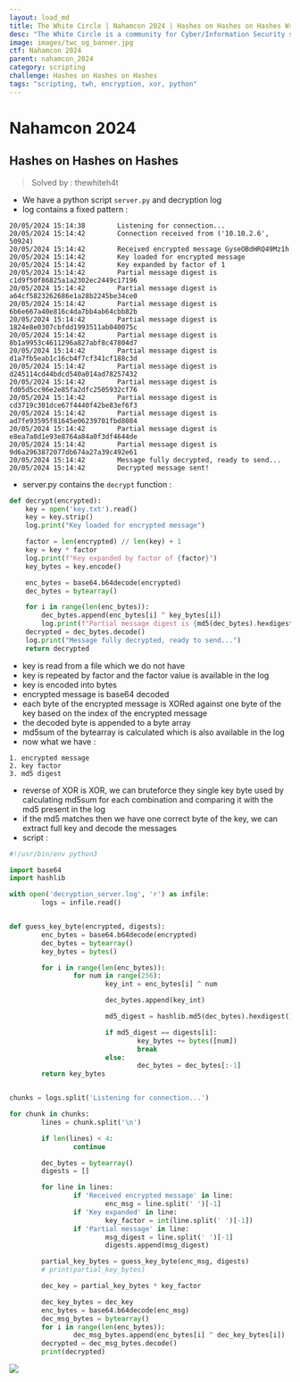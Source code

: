 ```yaml
---
layout: load_md
title: The White Circle | Nahamcon 2024 | Hashes on Hashes on Hashes Writeup
desc: "The White Circle is a community for Cyber/Information Security students, enthusiasts and professionals. You can discuss anything related to Security, share your knowledge with others, get help when you need it and proceed further in your journey with amazing people from all over the world."
image: images/twc_og_banner.jpg
ctf: Nahamcon 2024
parent: nahamcon_2024
category: scripting
challenge: Hashes on Hashes on Hashes
tags: "scripting, twh, encryption, xor, python"
---
```


<h1 class="heading card-title white-text">Nahamcon 2024</h1>


## Hashes on Hashes on Hashes
> Solved by : thewhiteh4t


- We have a python script `server.py` and decryption log
- log contains a fixed pattern : 

```
20/05/2024 15:14:38        Listening for connection...
20/05/2024 15:14:42        Connection received from ('10.10.2.6', 50924)
20/05/2024 15:14:42        Received encrypted message GyseOBdHRQ49Mz1h
20/05/2024 15:14:42        Key loaded for encrypted message
20/05/2024 15:14:42        Key expanded by factor of 1
20/05/2024 15:14:42        Partial message digest is c1d9f50f86825a1a2302ec2449c17196
20/05/2024 15:14:42        Partial message digest is a64cf5823262686e1a28b2245be34ce0
20/05/2024 15:14:42        Partial message digest is 6b6e667a40e816c4da7bb4ab64cbb82b
20/05/2024 15:14:42        Partial message digest is 1824e8e0307cbfdd1993511ab040075c
20/05/2024 15:14:42        Partial message digest is 8b1a9953c4611296a827abf8c47804d7
20/05/2024 15:14:42        Partial message digest is d1a7fb5eab1c16cb4f7cf341cf188c3d
20/05/2024 15:14:42        Partial message digest is d245114cd44bdcd540a014ad78257432
20/05/2024 15:14:42        Partial message digest is fd05d5cc96e2e85fa2dfc2505932cf76
20/05/2024 15:14:42        Partial message digest is cd3719c301dce67f4440f42be83ef6f3
20/05/2024 15:14:42        Partial message digest is ad7fe93595f81645e06239701fbd8084
20/05/2024 15:14:42        Partial message digest is e8ea7a8d1e93e8764a84a0f3df4644de
20/05/2024 15:14:42        Partial message digest is 9d6a2963872077db674a27a39c492e61
20/05/2024 15:14:42        Message fully decrypted, ready to send...
20/05/2024 15:14:42        Decrypted message sent!
```

- server.py contains the `decrypt` function : 

```python
def decrypt(encrypted):
    key = open('key.txt').read()
    key = key.strip()
    log.print("Key loaded for encrypted message")

    factor = len(encrypted) // len(key) + 1
    key = key * factor
    log.print(f"Key expanded by factor of {factor}")
    key_bytes = key.encode()

    enc_bytes = base64.b64decode(encrypted)
    dec_bytes = bytearray()

    for i in range(len(enc_bytes)):
        dec_bytes.append(enc_bytes[i] ^ key_bytes[i])
        log.print(f"Partial message digest is {md5(dec_bytes).hexdigest()}")
    decrypted = dec_bytes.decode()
    log.print("Message fully decrypted, ready to send...")
    return decrypted
```

- key is read from a file which we do not have
- key is repeated by factor and the factor value is available in the log
- key is encoded into bytes
- encrypted message is base64 decoded
- each byte of the encrypted message is XORed against one byte of the key based on the index of the encrypted message
- the decoded byte is appended to a byte array
- md5sum of the bytearray is calculated which is also available in the log
- now what we have : 

```
1. encrypted message
2. key factor
3. md5 digest
```

- reverse of XOR is XOR, we can bruteforce they single key byte used by calculating md5sum for each combination and comparing it with the md5 present in the log
- if the md5 matches then we have one correct byte of the key, we can extract full key and decode the messages
- script : 

```python
#!/usr/bin/env python3

import base64
import hashlib

with open('decryption_server.log', 'r') as infile:
        logs = infile.read()


def guess_key_byte(encrypted, digests):
        enc_bytes = base64.b64decode(encrypted)
        dec_bytes = bytearray()
        key_bytes = bytes()

        for i in range(len(enc_bytes)):
                for num in range(256):
                        key_int = enc_bytes[i] ^ num

                        dec_bytes.append(key_int)

                        md5_digest = hashlib.md5(dec_bytes).hexdigest()

                        if md5_digest == digests[i]:
                                key_bytes += bytes([num])
                                break
                        else:
                                dec_bytes = dec_bytes[:-1]
        return key_bytes


chunks = logs.split('Listening for connection...')

for chunk in chunks:
        lines = chunk.split('\n')

        if len(lines) < 4:
                continue

        dec_bytes = bytearray()
        digests = []

        for line in lines:
                if 'Received encrypted message' in line:
                        enc_msg = line.split(' ')[-1]
                if 'Key expanded' in line:
                        key_factor = int(line.split(' ')[-1])
                if 'Partial message' in line:
                        msg_digest = line.split(' ')[-1]
                        digests.append(msg_digest)

        partial_key_bytes = guess_key_byte(enc_msg, digests)
        # print(partial_key_bytes)

        dec_key = partial_key_bytes * key_factor

        dec_key_bytes = dec_key
        enc_bytes = base64.b64decode(enc_msg)
        dec_msg_bytes = bytearray()
        for i in range(len(enc_bytes)):
                dec_msg_bytes.append(enc_bytes[i] ^ dec_key_bytes[i])
        decrypted = dec_msg_bytes.decode()
        print(decrypted)
```


![](https://i.imgur.com/GRpwnLU.png)



